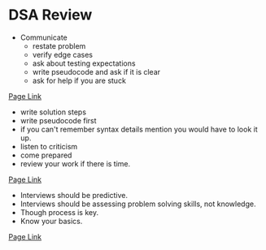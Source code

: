 # DSA Review
- Communicate
     - restate problem
     - verify edge cases
     - ask about testing expectations
     - write pseudocode and ask if it is clear
     - ask for help if you are stuck

[Page Link](https://hackernoon.com/the-best-whiteboard-interview-advice-i-ever-received-3ebbfa72e4a)

- write solution steps
- write pseudocode first
- if you can't remember syntax details mention you would have to look it up.
- listen to criticism
- come prepared
- review your work if there is time.

[Page Link](https://medium.com/@steve_45636/6-tips-to-ace-a-whiteboard-programming-interview-f06c1b378bc6)

- Interviews should be predictive.
- Interviews should be assessing problem solving skills, not knowledge.
- Though process is key.
- Know your basics.

[Page Link](https://www.youtube.com/watch?v=KdXAUst8bdo)
